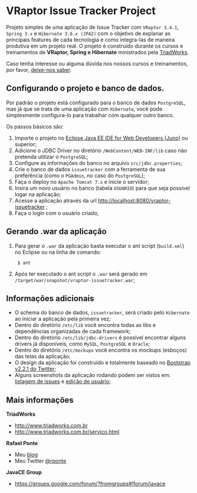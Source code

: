 VRaptor Issue Tracker Project
=============================

Projeto simples de uma aplicação de Issue Tracker com `VRaptor 3.4.1`, `Spring 3.x` e `Hibernate 3.6.x (JPA2)` com o objetivo de explanar as principais features de cada tecnologia e como integra-las de maneira produtiva em um projeto real. O projeto é construído durante os cursos e treinamentos de **VRaptor, Spring e Hibernate** ministrados pela [TriadWorks](http://www.triadworks.com.br).

Caso tenha interesse ou alguma dúvida nos nossos cursos e treinamentos, por favor, [deixe-nos saber](http://www.triadworks.com.br/contatos.html).

Configurando o projeto e banco de dados.
----------------------------------------

Por padrão o projeto está configurado para o banco de dados `PostgreSQL`, mas já que se trata de uma aplicação com `Hibernate`, você pode simplesmente configura-lo para trabalhar com qualquer outro banco.

Os passos básicos são:

1. Importe o projeto no [Eclipse Java EE IDE for Web Developers (Juno)](http://www.eclipse.org/downloads/) ou superior; 
2. Adicione o JDBC Driver no diretório `/WebContent/WEB-INF/lib` caso não pretenda utilizar o `PostgreSQL`;
3. Configure as informações do banco no arquivo `src/jdbc.properties`;
4. Crie o banco de dados `issuetracker` com a ferramenta de sua preferência (como o `PGAdmin`, no caso do `PostgreSQL`);
5. Faça o deploy no `Apache Tomcat 7.x` e inicie o servidor;
6. Insira um novo usuário no banco (tabela `USUARIO`) para que seja possível logar na aplicação;
7. Acesse a aplicação através da url [http://localhost:8080/vraptor-issuetracker](http://localhost:8080/vraptor-issuetracker) ;
8. Faça o login com o usuário criado;

Gerando .war da aplicação
------------------------
1. Para gerar o `.war` da aplicação basta executar o ant script (`build.xml`) no Eclipse ou na linha de comando:

		$ ant

2. Após ter executado o ant script o `.war` será gerado em `/target/war/snapshot/vraptor-issuetracker.war`;

Informações adicionais
------------------------

* O schema do banco de dados, `issuetracker`, será criado pelo `Hibernate` ao iniciar a aplicação pela primeira vez;
* Dentro do diretório `/etc/lib` você encontra todas as libs e dependências organizadas de cada framework;
* Dentro do diretório `/etc/lib/jdbc-drivers` é possível encontrar alguns drivers já disponíveis, como `MySQL`, `PostgreSQL` e `Oracle`;
* Dentro do diretório `/etc/mockups` você encontra os mockups (esboços) das telas da aplicação;
* O design da aplicação foi construído e totalmente baseado no [Bootstrap v2.2.1 do Twitter](http://twitter.github.io/bootstrap/);
* Alguns screenshots da aplicação rodando podem ser vistos em: [listagem de issues](http://twitpic.com/b79qri/full) e [edição de usuário](http://twitpic.com/b79p9c/full);

Mais informações
----------------

**TriadWorks**
- http://www.triadworks.com.br
- http://www.triadworks.com.br/servico.html

**Rafael Ponte**
- Meu [blog](http://www.rponte.com.br)
- Meu Twitter [@rponte](http://twitter.com/#!/rponte)

**JavaCE Group**
- https://groups.google.com/forum/?fromgroups#!forum/javace